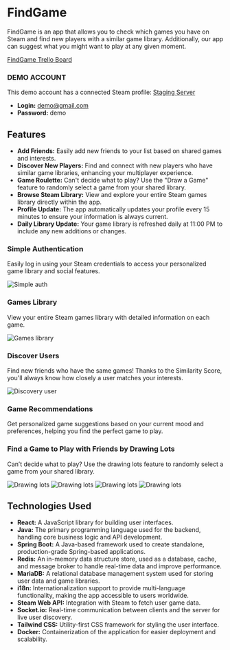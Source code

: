# FindGame

FindGame is an app that allows you to check which games you have on Steam and find new players with a similar game library. Additionally, our app can suggest what you might want to play at any given moment.

[FindGame Trello Board](https://trello.com/b/VOrvaDpT/findapp)

### DEMO ACCOUNT

This demo account has a connected Steam profile:
[Staging Server](https://findgame-341ba.web.app/)
- **Login:** demo@gmail.com
- **Password:** demo

## Features

- **Add Friends:** Easily add new friends to your list based on shared games and interests.
- **Discover New Players:** Find and connect with new players who have similar game libraries, enhancing your multiplayer experience.
- **Game Roulette:** Can't decide what to play? Use the "Draw a Game" feature to randomly select a game from your shared library.
- **Browse Steam Library:** View and explore your entire Steam games library directly within the app.
- **Profile Update:** The app automatically updates your profile every 15 minutes to ensure your information is always current.
- **Daily Library Update:** Your game library is refreshed daily at 11:00 PM to include any new additions or changes.


### Simple Authentication

Easily log in using your Steam credentials to access your personalized game library and social features.

![Simple auth](https://github.com/user-attachments/assets/dae6200c-ec18-4587-b449-c810b6d4642c)

### Games Library

View your entire Steam games library with detailed information on each game.

![Games library](https://github.com/user-attachments/assets/2388f9f0-16fc-4775-bf2a-102dc6ddac09)

### Discover Users

Find new friends who have the same games! Thanks to the Similarity Score, you'll always know how closely a user matches your interests.

![Discovery user](https://github.com/user-attachments/assets/170ea400-52c9-4773-85d1-0623685a7485)

### Game Recommendations

Get personalized game suggestions based on your current mood and preferences, helping you find the perfect game to play.

### Find a Game to Play with Friends by Drawing Lots

Can’t decide what to play? Use the drawing lots feature to randomly select a game from your shared library.

![Drawing lots](https://github.com/user-attachments/assets/403f1d27-af90-4ae5-ba65-19933d35690b)
![Drawing lots](https://github.com/user-attachments/assets/4526c78f-8e86-40df-95e6-6bce279751dd)
![Drawing lots](https://github.com/user-attachments/assets/dcaf7395-2bf7-43d7-80ad-14bf39870f97)
![Drawing lots](https://github.com/user-attachments/assets/4bb2192e-d94e-4dc8-b043-78028827a4cb)

## Technologies Used

- **React:** A JavaScript library for building user interfaces.
- **Java:** The primary programming language used for the backend, handling core business logic and API development.
- **Spring Boot:** A Java-based framework used to create standalone, production-grade Spring-based applications.
- **Redis:** An in-memory data structure store, used as a database, cache, and message broker to handle real-time data and improve performance.
- **MariaDB:** A relational database management system used for storing user data and game libraries.
- **i18n:** Internationalization support to provide multi-language functionality, making the app accessible to users worldwide.
- **Steam Web API:** Integration with Steam to fetch user game data.
- **Socket.io:** Real-time communication between clients and the server for live user discovery.
- **Tailwind CSS:** Utility-first CSS framework for styling the user interface.
- **Docker:** Containerization of the application for easier deployment and scalability.

